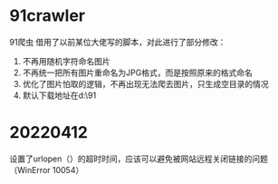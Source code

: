 # 91crawler
91爬虫
借用了以前某位大佬写的脚本，对此进行了部分修改：
1. 不再用随机字符命名图片
2. 不再统一把所有图片重命名为JPG格式，而是按照原来的格式命名
3. 优化了图片怕取的逻辑，不再出现无法爬去图片，只生成空目录的情况
4. 默认下载地址在d:\91

# 20220412
设置了urlopen（）的超时时间，应该可以避免被网站远程关闭链接的问题（WinError 10054）
